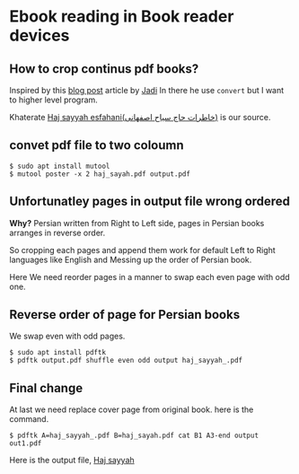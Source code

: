 # Ebook reading in Book reader devices

## How to crop continus pdf books?

Inspired by this [blog post](https://jadi.net/2012/02/linux-convert-pdf-to-one-column/) article by [Jadi](https://github.com/jadijadi) 
In there he use `convert` but I want to higher level program.

Khaterate [Haj sayyah esfahani(خاطرات حاج سیاح اصفهانی)](https://en.wikipedia.org/wiki/Hajj_Sayyah) is our source.

## convet pdf file to two coloumn

```
$ sudo apt install mutool
$ mutool poster -x 2 haj_sayah.pdf output.pdf
```

## Unfortunatley pages in output file wrong ordered

**Why?**
Persian written from Right to Left side, pages in Persian books arranges in reverse order.

So cropping each pages and append them work for default Left to Right languages like English and 
Messing up the order of Persian book.

Here We need reorder pages in a manner to swap each even page with odd one.

## Reverse order of page for Persian books

We swap even with odd pages.

```
$ sudo apt install pdftk
$ pdftk output.pdf shuffle even odd output haj_sayyah_.pdf
```

## Final change
At last we need replace cover page from original book. here is the command.

```
$ pdftk A=haj_sayyah_.pdf B=haj_sayah.pdf cat B1 A3-end output out1.pdf
```

Here is the output file, [Haj sayyah](../static/hajsayah.pdf)

